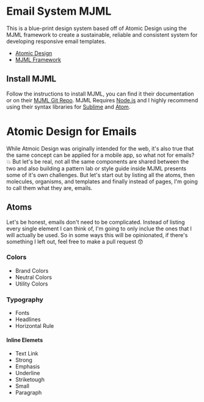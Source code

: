 # Email System MJML

This is a blue-print design system based off of Atomic Design using the MJML framework to create a sustainable, reliable and consistent system for developing responsive email templates. 

* [Atomic Design](http://bradfrost.com/blog/post/atomic-web-design/)
* [MJML Framework](https://mjml.io/)

## Install MJML

Follow the instructions to install MJML, you can find it their documentation or on their [MJML Git Repo](https://github.com/mjmlio/mjml). MJML Requires [Node.js](https://nodejs.org/en/) and I highly recommend using their syntax libraries for [Sublime](https://github.com/mjmlio/mjml-syntax) and [Atom](https://atom.io/packages/language-mjml).

# Atomic Design for Emails

While Atmoic Design was originally intended for the web, it's also true that the same concept can be applied for a mobile app, so what not for emails? :boom: But let's be real, not all the same components are shared between the two and also building a pattern lab or style guide inside MJML presents some of it's own challenges. But let's start out by listing all the atoms, then molecules, organisms, and templates and finally instead of pages, I'm going to call them what they are, emails.

## Atoms 

Let's be honest, emails don't need to be complicated. Instead of listing every single element I can think of, I'm going to only inclue the ones that I will actually be used. So in some ways this will be opinionated, if there's something I left out, feel free to make a pull request :kissing_smiling_eyes:

### Colors
* Brand Colors
* Neutral Colors
* Utility Colors

### Typography
* Fonts
* Headlines
* Horizontal Rule

#### Inline Elemets
* Text Link
* Strong
* Emphasis
* Underline
* Striketough
* Small
* Paragraph